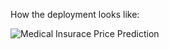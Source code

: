 How the deployment looks like:

![Medical Insurace Price Prediction](https://github.com/user-attachments/assets/47297676-58ad-461b-8e62-5965d4fdd972)
